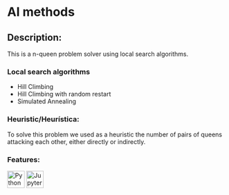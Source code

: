 # AI methods

## Description:
This is a n-queen problem solver using local search algorithms.

### Local search algorithms

- Hill Climbing
- Hill Climbing with random restart
- Simulated Annealing

### Heuristic/Heurística:

To solve this problem we used as a heuristic the number of pairs of queens attacking each other, either directly or indirectly.

### Features:
<img align="center" alt="Python" height="40" width="40" src="https://cdn.jsdelivr.net/gh/devicons/devicon/icons/python/python-original.svg" />

<img align="center" alt="Jupyter" height="40" width="40" src="https://cdn.jsdelivr.net/gh/devicons/devicon/icons/jupyter/jupyter-original-wordmark.svg" />